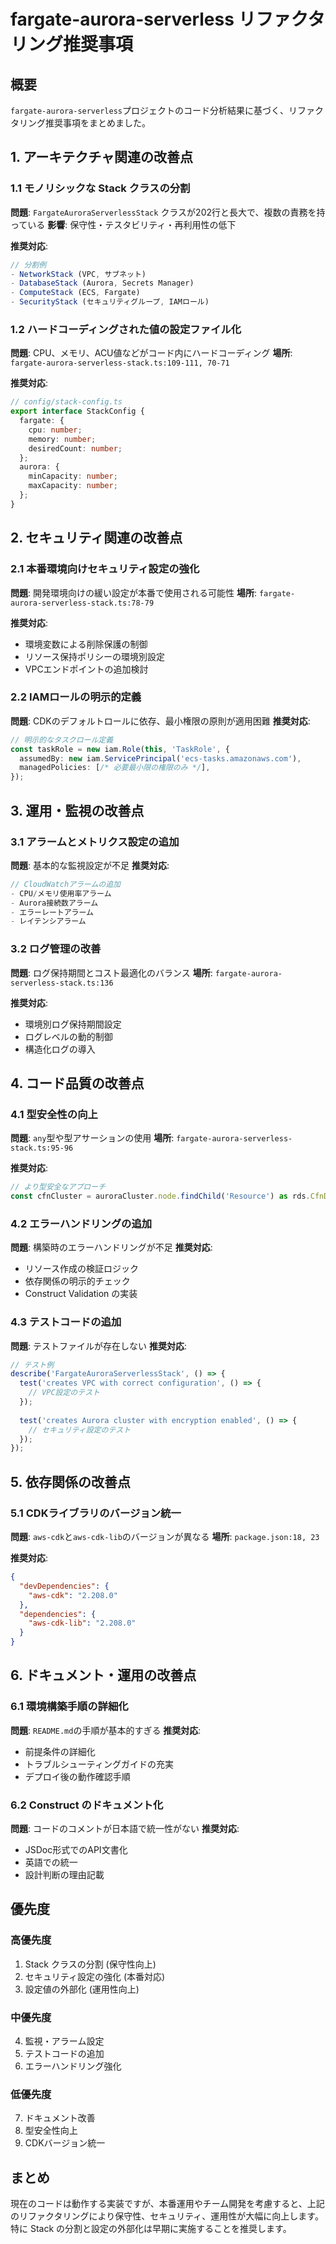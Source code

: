 # fargate-aurora-serverless リファクタリング推奨事項

## 概要
`fargate-aurora-serverless`プロジェクトのコード分析結果に基づく、リファクタリング推奨事項をまとめました。

## 1. アーキテクチャ関連の改善点

### 1.1 モノリシックな Stack クラスの分割
**問題**: `FargateAuroraServerlessStack` クラスが202行と長大で、複数の責務を持っている
**影響**: 保守性・テスタビリティ・再利用性の低下

**推奨対応**:
```typescript
// 分割例
- NetworkStack (VPC, サブネット)
- DatabaseStack (Aurora, Secrets Manager)  
- ComputeStack (ECS, Fargate)
- SecurityStack (セキュリティグループ, IAMロール)
```

### 1.2 ハードコーディングされた値の設定ファイル化
**問題**: CPU、メモリ、ACU値などがコード内にハードコーディング
**場所**: `fargate-aurora-serverless-stack.ts:109-111, 70-71`

**推奨対応**:
```typescript
// config/stack-config.ts
export interface StackConfig {
  fargate: {
    cpu: number;
    memory: number;
    desiredCount: number;
  };
  aurora: {
    minCapacity: number;
    maxCapacity: number;
  };
}
```

## 2. セキュリティ関連の改善点

### 2.1 本番環境向けセキュリティ設定の強化
**問題**: 開発環境向けの緩い設定が本番で使用される可能性
**場所**: `fargate-aurora-serverless-stack.ts:78-79`

**推奨対応**:
- 環境変数による削除保護の制御
- リソース保持ポリシーの環境別設定
- VPCエンドポイントの追加検討

### 2.2 IAMロールの明示的定義
**問題**: CDKのデフォルトロールに依存、最小権限の原則が適用困難
**推奨対応**:
```typescript
// 明示的なタスクロール定義
const taskRole = new iam.Role(this, 'TaskRole', {
  assumedBy: new iam.ServicePrincipal('ecs-tasks.amazonaws.com'),
  managedPolicies: [/* 必要最小限の権限のみ */],
});
```

## 3. 運用・監視の改善点

### 3.1 アラームとメトリクス設定の追加
**問題**: 基本的な監視設定が不足
**推奨対応**:
```typescript
// CloudWatchアラームの追加
- CPU/メモリ使用率アラーム
- Aurora接続数アラーム  
- エラーレートアラーム
- レイテンシアラーム
```

### 3.2 ログ管理の改善
**問題**: ログ保持期間とコスト最適化のバランス
**場所**: `fargate-aurora-serverless-stack.ts:136`

**推奨対応**:
- 環境別ログ保持期間設定
- ログレベルの動的制御
- 構造化ログの導入

## 4. コード品質の改善点

### 4.1 型安全性の向上
**問題**: `any`型や型アサーションの使用
**場所**: `fargate-aurora-serverless-stack.ts:95-96`

**推奨対応**:
```typescript
// より型安全なアプローチ
const cfnCluster = auroraCluster.node.findChild('Resource') as rds.CfnDBCluster;
```

### 4.2 エラーハンドリングの追加
**問題**: 構築時のエラーハンドリングが不足
**推奨対応**:
- リソース作成の検証ロジック
- 依存関係の明示的チェック
- Construct Validation の実装

### 4.3 テストコードの追加
**問題**: テストファイルが存在しない
**推奨対応**:
```typescript
// テスト例
describe('FargateAuroraServerlessStack', () => {
  test('creates VPC with correct configuration', () => {
    // VPC設定のテスト
  });
  
  test('creates Aurora cluster with encryption enabled', () => {
    // セキュリティ設定のテスト  
  });
});
```

## 5. 依存関係の改善点

### 5.1 CDKライブラリのバージョン統一
**問題**: `aws-cdk`と`aws-cdk-lib`のバージョンが異なる
**場所**: `package.json:18, 23`

**推奨対応**:
```json
{
  "devDependencies": {
    "aws-cdk": "2.208.0"
  },
  "dependencies": {
    "aws-cdk-lib": "2.208.0"
  }
}
```

## 6. ドキュメント・運用の改善点

### 6.1 環境構築手順の詳細化
**問題**: `README.md`の手順が基本的すぎる
**推奨対応**:
- 前提条件の詳細化
- トラブルシューティングガイドの充実
- デプロイ後の動作確認手順

### 6.2 Construct のドキュメント化
**問題**: コードのコメントが日本語で統一性がない
**推奨対応**:
- JSDoc形式でのAPI文書化
- 英語での統一
- 設計判断の理由記載

## 優先度

### 高優先度
1. Stack クラスの分割 (保守性向上)
2. セキュリティ設定の強化 (本番対応)
3. 設定値の外部化 (運用性向上)

### 中優先度  
4. 監視・アラーム設定
5. テストコードの追加
6. エラーハンドリング強化

### 低優先度
7. ドキュメント改善
8. 型安全性向上
9. CDKバージョン統一

## まとめ
現在のコードは動作する実装ですが、本番運用やチーム開発を考慮すると、上記のリファクタリングにより保守性、セキュリティ、運用性が大幅に向上します。特に Stack の分割と設定の外部化は早期に実施することを推奨します。